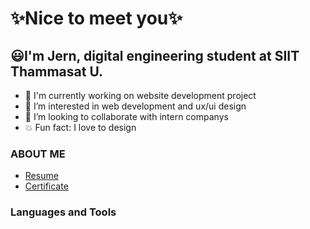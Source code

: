 #  ✨Nice to meet you✨

##  😃I'm Jern, digital engineering student at SIIT Thammasat U.

* 🌱 I'm currently working on website development  project 
* 📌 I’m interested in web development and ux/ui design
* 👀 I’m looking to collaborate with intern companys
* 💥 Fun fact: I love to design 

### ABOUT ME
* [Resume](https://drive.google.com/file/d/10mIKFOAATUDiBUOBq65igGDNZwsyRdyM/view)
* [Certificate](https://drive.google.com/drive/folders/1imYcK3777P9R6aYOUNU9D5dQKAmOpXv0?usp=sharing) 

### Languages and Tools

